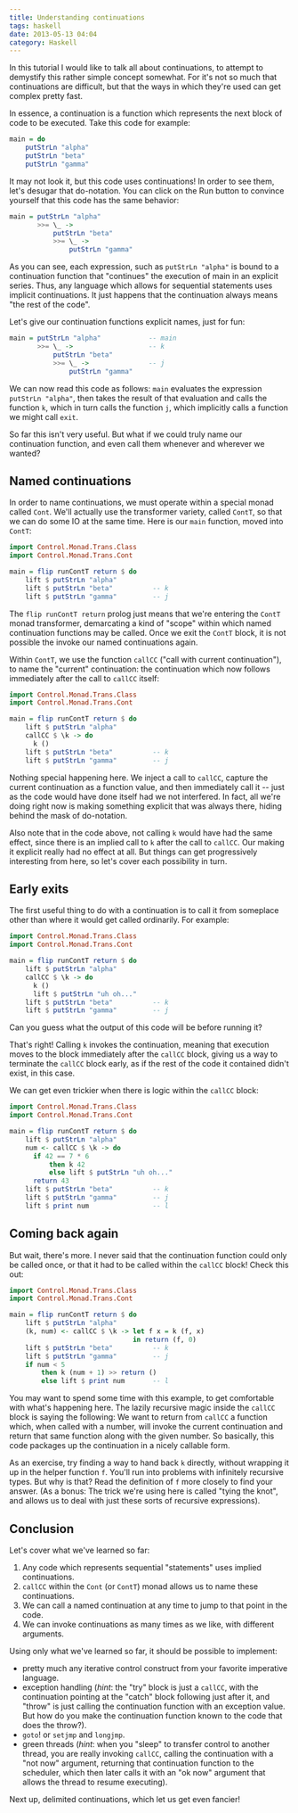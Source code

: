 ```yaml
---
title: Understanding continuations
tags: haskell
date: 2013-05-13 04:04
category: Haskell
---
```


In this tutorial I would like to talk all about continuations, to attempt to
demystify this rather simple concept somewhat.  For it's not so much that
continuations are difficult, but that the ways in which they're used can get
complex pretty fast.

In essence, a continuation is a function which represents the next block of
code to be executed.  Take this code for example:

``` haskell
main = do
    putStrLn "alpha"
    putStrLn "beta"
    putStrLn "gamma"
```

It may not look it, but this code uses continuations! In order to see them,
let's desugar that do-notation. You can click on the Run button to convince
yourself that this code has the same behavior:

``` haskell
main = putStrLn "alpha"
       >>= \_ ->
           putStrLn "beta"
           >>= \_ ->
               putStrLn "gamma"
```

As you can see, each expression, such as `putStrLn "alpha"` is bound to a
continuation function that "continues" the execution of main in an explicit
series. Thus, any language which allows for sequential statements uses
implicit continuations. It just happens that the continuation always means
"the rest of the code".

Let's give our continuation functions explicit names, just for fun:

``` haskell
main = putStrLn "alpha"            -- main
       >>= \_ ->                   -- k
           putStrLn "beta"
           >>= \_ ->               -- j
               putStrLn "gamma"
```

We can now read this code as follows: `main` evaluates the expression
`putStrLn "alpha"`, then takes the result of that evaluation and calls the
function `k`, which in turn calls the function `j`, which implicitly calls a
function we might call `exit`.

So far this isn't very useful. But what if we could truly name our
continuation function, and even call them whenever and wherever we wanted?

## Named continuations

In order to name continuations, we must operate within a special monad called
`Cont`. We'll actually use the transformer variety, called `ContT`, so that we
can do some IO at the same time. Here is our `main` function, moved into
`ContT`:

``` haskell
import Control.Monad.Trans.Class
import Control.Monad.Trans.Cont

main = flip runContT return $ do
    lift $ putStrLn "alpha"
    lift $ putStrLn "beta"          -- k
    lift $ putStrLn "gamma"         -- j
```

The `flip runContT return` prolog just means that we're entering the `ContT`
monad transformer, demarcating a kind of "scope" within which named
continuation functions may be called. Once we exit the `ContT` block, it is
not possible the invoke our named continuations again.

Within `ContT`, we use the function `callCC` ("call with current
continuation"), to name the "current" continuation: the continuation which now
follows immediately after the call to `callCC` itself:

``` haskell
import Control.Monad.Trans.Class
import Control.Monad.Trans.Cont

main = flip runContT return $ do
    lift $ putStrLn "alpha"
    callCC $ \k -> do
      k ()
    lift $ putStrLn "beta"          -- k
    lift $ putStrLn "gamma"         -- j
```

Nothing special happening here. We inject a call to `callCC`, capture the
current continuation as a function value, and then immediately call it -- just
as the code would have done itself had we not interfered. In fact, all we're
doing right now is making something explicit that was always there, hiding
behind the mask of do-notation.

Also note that in the code above, not calling `k` would have had the same
effect, since there is an implied call to `k` after the call to `callCC`. Our
making it explicit really had no effect at all. But things can get
progressively interesting from here, so let's cover each possibility in turn.

## Early exits

The first useful thing to do with a continuation is to call it from someplace
other than where it would get called ordinarily. For example:

``` haskell
import Control.Monad.Trans.Class
import Control.Monad.Trans.Cont

main = flip runContT return $ do
    lift $ putStrLn "alpha"
    callCC $ \k -> do
      k ()
      lift $ putStrLn "uh oh..."
    lift $ putStrLn "beta"          -- k
    lift $ putStrLn "gamma"         -- j
```

Can you guess what the output of this code will be before running it?

That's right! Calling `k` invokes the continuation, meaning that execution
moves to the block immediately after the `callCC` block, giving us a way to
terminate the `callCC` block early, as if the rest of the code it contained
didn't exist, in this case.

We can get even trickier when there is logic within the `callCC` block:

``` haskell
import Control.Monad.Trans.Class
import Control.Monad.Trans.Cont

main = flip runContT return $ do
    lift $ putStrLn "alpha"
    num <- callCC $ \k -> do
      if 42 == 7 * 6
          then k 42
          else lift $ putStrLn "uh oh..."
      return 43
    lift $ putStrLn "beta"          -- k
    lift $ putStrLn "gamma"         -- j
    lift $ print num                -- l
```

## Coming back again

But wait, there's more. I never said that the continuation function could only
be called once, or that it had to be called within the `callCC` block! Check
this out:

``` haskell
import Control.Monad.Trans.Class
import Control.Monad.Trans.Cont

main = flip runContT return $ do
    lift $ putStrLn "alpha"
    (k, num) <- callCC $ \k -> let f x = k (f, x)
                               in return (f, 0)
    lift $ putStrLn "beta"          -- k
    lift $ putStrLn "gamma"         -- j
    if num < 5
        then k (num + 1) >> return ()
        else lift $ print num       -- l
```

You may want to spend some time with this example, to get comfortable with
what's happening here. The lazily recursive magic inside the `callCC` block is
saying the following: We want to return from `callCC` a function which, when
called with a number, will invoke the current continuation and return that
same function along with the given number. So basically, this code packages up
the continuation in a nicely callable form.

As an exercise, try finding a way to hand back `k` directly, without wrapping
it up in the helper function `f`. You'll run into problems with infinitely
recursive types. But why is that? Read the definition of `f` more closely to
find your answer. (As a bonus: The trick we're using here is called "tying the
knot", and allows us to deal with just these sorts of recursive expressions).

## Conclusion

Let's cover what we've learned so far:

 1. Any code which represents sequential "statements" uses implied
    continuations.
 2. `callCC` within the `Cont` (or `ContT`) monad allows us to name these
    continuations.
 3. We can call a named continuation at any time to jump to that point in the
    code.
 4. We can invoke continuations as many times as we like, with different
    arguments.
 
Using only what we've learned so far, it should be possible to implement:

 - pretty much any iterative control construct from your favorite imperative
   language.
 - exception handling (*hint*: the "try" block is just a `callCC`, with the
   continuation pointing at the "catch" block following just after it, and
   "throw" is just calling the continuation function with an exception value.
   But how do you make the continuation function known to the code that does
   the throw?).
 - `goto`!  or `setjmp` and `longjmp`.
 - green threads (*hint*: when you "sleep" to transfer control to another
   thread, you are really invoking `callCC`, calling the continuation with a
   "not now" argument, returning that continuation function to the scheduler,
   which then later calls it with an "ok now" argument that allows the thread
   to resume executing).
 
Next up, delimited continuations, which let us get even fancier!
